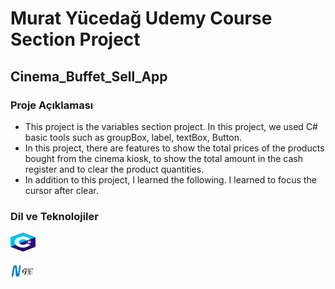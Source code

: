 # Murat Yücedağ Udemy Course Section Project 
## Cinema_Buffet_Sell_App

<h3>Proje Açıklaması</h3>

- This project is the variables section project. In this project, we used C# basic tools such as groupBox, label, textBox, Button.
- In this project, there are features to show the total prices of the products bought from the cinema kiosk, to show the total amount in the cash register and to clear the product quantities.
- In addition to this project, I learned the following. I learned to focus the cursor after clear.

<h3>Dil ve Teknolojiler</h3>
  <img
  src="Cinema_Buffet_Sell_App\assets\cSharp.png"
  alt="C#"
   width="40"  height="30">
  
  <img
  src="Cinema_Buffet_Sell_App\assets\aspnet.png"
  alt="C#"
   width="40"  height="30"> 



